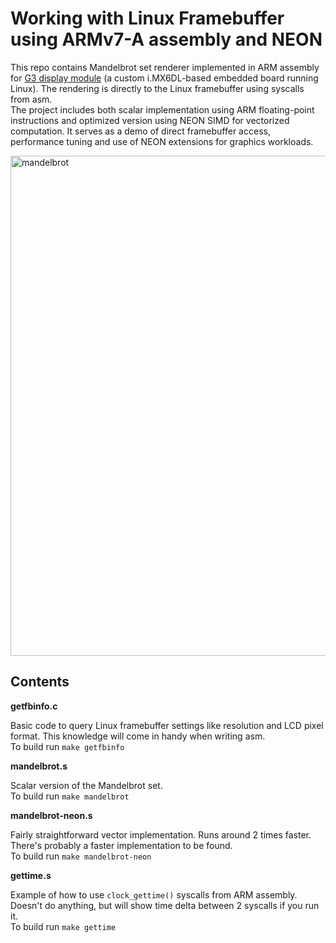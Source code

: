 # Working with Linux Framebuffer using ARMv7-A assembly and NEON
This repo contains Mandelbrot set renderer implemented in ARM assembly for [G3 display module](https://www.reachtech.com/products/touchscreen-display-modules/g3-modules/) (a custom i.MX6DL-based embedded board running Linux).
The rendering is directly to the Linux framebuffer using syscalls from asm.\
The project includes both scalar implementation using ARM floating-point instructions and optimized version using NEON SIMD for vectorized computation. 
It serves as a demo of direct framebuffer access, performance tuning and use of NEON extensions for graphics workloads.


<img width="1280" height="800" alt="mandelbrot" src="https://github.com/user-attachments/assets/653b129e-ff1f-4002-8018-17037f8d6f8a" />

## Contents
**getfbinfo.c**

Basic code to query Linux framebuffer settings like resolution and LCD pixel format. This knowledge will come in handy when writing asm.\
To build run `make getfbinfo`

**mandelbrot.s**

Scalar version of the Mandelbrot set.\
To build run  `make mandelbrot`

**mandelbrot-neon.s**

Fairly straightforward vector implementation. Runs around 2 times faster. There's probably a faster implementation to be found.\
To build run `make mandelbrot-neon`

**gettime.s**

Example of how to use `clock_gettime()` syscalls from ARM assembly. Doesn't do anything, but will show time delta between 2 syscalls if you run it.\
To build run `make gettime`
